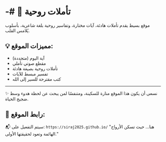 # -# 🌿 تأملات روحية

موقع بسيط يقدم تأملات هادئة، آيات مختارة، وتفاسير روحية بلغة شاعرية، بأسلوب يُلامس القلب.

## 💡 مميزات الموقع:
- آية اليوم (متجددة)
- مقطع صوتي تأملي
- تأملات روحية بصيغة هادئة
- تفسير مبسط للآيات
- كتب مقترحة للسير إلى الله

---

✨ نسعى أن يكون هذا الموقع منارة للسكينة، ومتنفسًا لمن يبحث عن لحظة هدوء وسط ضجيج الحياة.

## 🔗 رابط الموقع:
📬 سيتم التفعيل على: `https://siraj2025.github.io/`
"هنا… حيث تسكن الأرواح الهائمة وتعود لحقيقتها الأولى."
